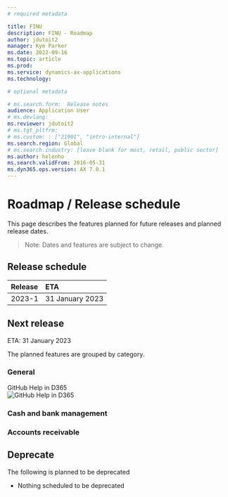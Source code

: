 ```yaml
---
# required metadata

title: FINU
description: FINU - Roadmap
author: jdutoit2
manager: Kym Parker
ms.date: 2022-09-16
ms.topic: article
ms.prod: 
ms.service: dynamics-ax-applications
ms.technology: 

# optional metadata

# ms.search.form:  Release notes
audience: Application User
# ms.devlang: 
ms.reviewer: jdutoit2
# ms.tgt_pltfrm: 
# ms.custom: : ["21901", "intro-internal"]
ms.search.region: Global
# ms.search.industry: [leave blank for most, retail, public sector]
ms.author: helenho
ms.search.validFrom: 2016-05-31
ms.dyn365.ops.version: AX 7.0.1
---
```


# 	Roadmap / Release schedule

This page describes the features planned for future releases and planned release dates.

> Note: Dates and features are subject to change.


## Release schedule

Release			    | ETA
:--			        |:--
2023-1          | 31 January 2023

## Next release
ETA: 31 January 2023

The planned features are grouped by category.

### General
GitHub Help in D365 <br>
![GitHub Help in D365](Images/Roadmap_20220916_1.png "GitHub Help in D365")

### Cash and bank management


### Accounts receivable


## Deprecate
The following is planned to be deprecated

- Nothing scheduled to be deprecated
